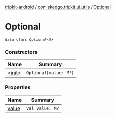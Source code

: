[tripkit-android](../../index.md) / [com.skedgo.tripkit.ui.utils](../index.md) / [Optional](./index.md)

# Optional

`data class Optional<M>`

### Constructors

| Name | Summary |
|---|---|
| [&lt;init&gt;](-init-.md) | `Optional(value: M?)` |

### Properties

| Name | Summary |
|---|---|
| [value](value.md) | `val value: M?` |
